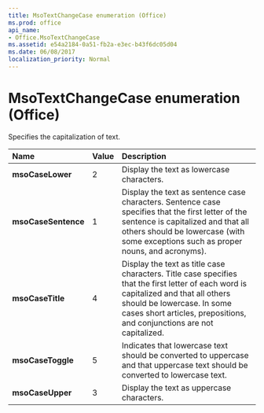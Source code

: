 ```yaml
---
title: MsoTextChangeCase enumeration (Office)
ms.prod: office
api_name:
- Office.MsoTextChangeCase
ms.assetid: e54a2184-0a51-fb2a-e3ec-b43f6dc05d04
ms.date: 06/08/2017
localization_priority: Normal
---
```



# MsoTextChangeCase enumeration (Office)

Specifies the capitalization of text.



|Name|Value|Description|
|:-----|:-----|:-----|
|**msoCaseLower**|2|Display the text as lowercase characters.|
|**msoCaseSentence**|1|Display the text as sentence case characters. Sentence case specifies that the first letter of the sentence is capitalized and that all others should be lowercase (with some exceptions such as proper nouns, and acronyms).|
|**msoCaseTitle**|4|Display the text as title case characters. Title case specifies that the first letter of each word is capitalized and that all others should be lowercase. In some cases short articles, prepositions, and conjunctions are not capitalized.|
|**msoCaseToggle**|5|Indicates that lowercase text should be converted to uppercase and that uppercase text should be converted to lowercase text. |
|**msoCaseUpper**|3|Display the text as uppercase characters.|

